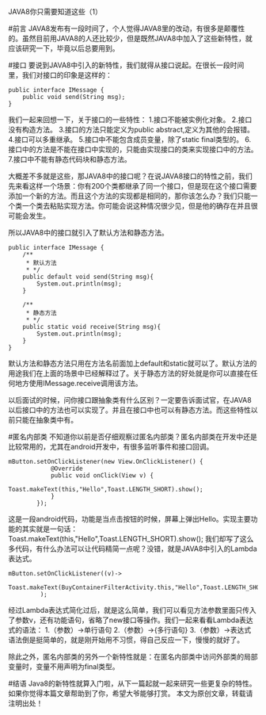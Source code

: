 JAVA8你只需要知道这些（1）

#前言
 JAVA8发布有一段时间了，个人觉得JAVA8里的改动，有很多是颠覆性的。虽然目前用JAVA8的人还比较少，但是既然JAVA8中加入了这些新特性，就应该研究一下，毕竟以后总要用到。

#接口
要说到JAVA8中引入的新特性，我们就得从接口说起。在很长一段时间里，我们对接口的印象是这样的：
```
public interface IMessage {
	public void send(String msg);
}
```
我们一起来回想一下，关于接口的一些特性：
1.接口不能被实例化对象。
2.接口没有构造方法。
3.接口的方法只能定义为public abstract,定义为其他的会报错。
4.接口可以多重继承。
5.接口中不能包含成员变量，除了static final类型的。
6.接口中的方法是不能在接口中实现的，只能由实现接口的类来实现接口中的方法。
7.接口中不能有静态代码块和静态方法。

大概差不多就是这些，那JAVA8中的接口呢？在说JAVA8接口的特性之前，我们先来看这样一个场景：你有200个类都继承了同一个接口，但是现在这个接口需要添加一个新的方法。而且这个方法的实现都是相同的，那你该怎么办？我们只能一个类一个类去粘贴实现方法。你可能会说这种情况很少见，但是他的确存在并且很可能会发生。

所以JAVA8中的接口就引入了默认方法和静态方法。
```
public interface IMessage {
	/**
	 * 默认方法
	 * */
	public default void send(String msg){
		System.out.println(msg);
	}
	
	/**
	 * 静态方法
	 * */
	public static void receive(String msg){
		System.out.println(msg);
	}
}
```
默认方法和静态方法只用在方法名前面加上default和static就可以了。默认方法的用途我们在上面的场景中已经解释过了。关于静态方法的好处就是你可以直接在任何地方使用IMessage.receive调用该方法。

以后面试的时候，问你接口跟抽象类有什么区别？一定要告诉面试官，在JAVA8以后接口中的方法也可以实现了。并且在接口中也可以有静态方法。而这些特性以前只能在抽象类中有。

#匿名内部类
不知道你以前是否仔细观察过匿名内部类？匿名内部类在开发中还是比较常用的，尤其在android开发中，有很多监听事件和接口回调。
```
mButton.setOnClickListener(new View.OnClickListener() {
            @Override
            public void onClick(View v) {
                Toast.makeText(this,"Hello",Toast.LENGTH_SHORT).show();
            }
        });
```
这是一段android代码，功能是当点击按钮的时候，屏幕上弹出Hello。实现主要功能的其实就是一句话： Toast.makeText(this,"Hello",Toast.LENGTH_SHORT).show();
我们却写了这么多代码，有什么办法可以让代码精简一点呢？没错，就是JAVA8中引入的Lambda表达式。
```
mButton.setOnClickListener((v)->
                Toast.makeText(BuyContainerFilterActivity.this,"Hello",Toast.LENGTH_SHORT).show();
         );
```
经过Lambda表达式简化过后，就是这么简单，我们可以看见方法参数里面只传入了参数v，还有功能语句，省略了new接口等操作。我们一起来看看Lambda表达式的语法：
1.（参数）->单行语句
2.（参数）->{多行语句}
3.（参数）->表达式
语法倒是挺简单的，就是刚开始用不习惯，得自己反应一下，慢慢的就好了。

除此之外，匿名内部类的另外一个新特性就是：在匿名内部类中访问外部类的局部变量时，变量不用声明为final类型。

#结语
Java8的新特性就算入门啦，从下一篇起就一起来研究一些更复杂的特性。如果你觉得本篇文章帮助到了你，希望大爷能够打赏。
本文为原创文章，转载请注明出处！